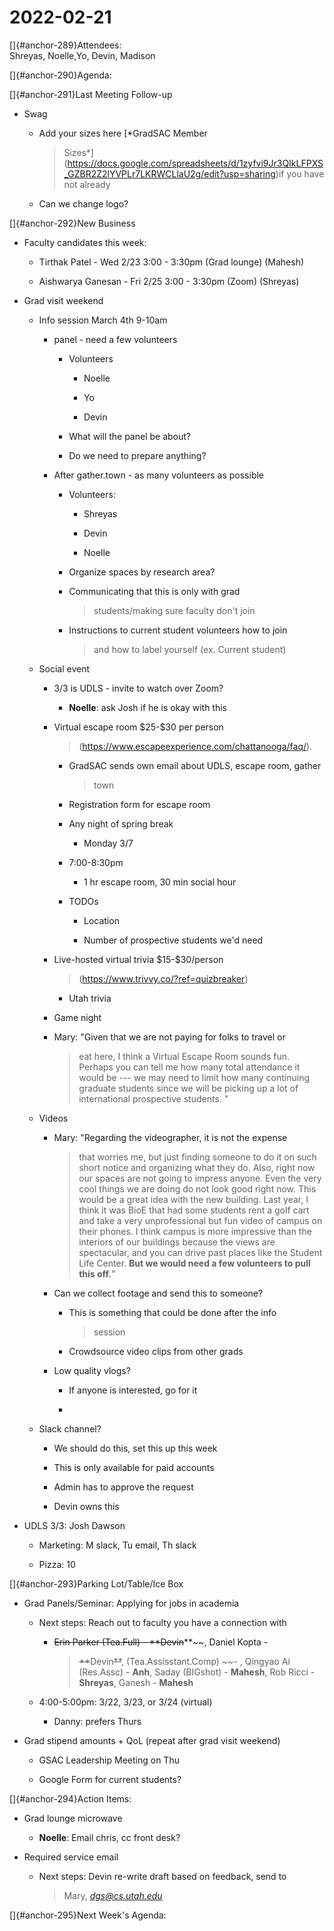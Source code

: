 # 2022-02-21

[]{#anchor-289}Attendees:\
Shreyas, Noelle,Yo, Devin, Madison

[]{#anchor-290}Agenda:

[]{#anchor-291}Last Meeting Follow-up

-   Swag

    -   Add your sizes here [*GradSAC Member
        > Sizes*](https://docs.google.com/spreadsheets/d/1zyfvi9Jr3QIkLFPXS_GZBR2Z2lYVPLr7LKRWCLlaU2g/edit?usp=sharing)if
        > you have not already

    -   Can we change logo?

[]{#anchor-292}New Business

-   Faculty candidates this week:

    -   Tirthak Patel - Wed 2/23 3:00 - 3:30pm (Grad lounge) (Mahesh)

    -   Aishwarya Ganesan - Fri 2/25 3:00 - 3:30pm (Zoom) (Shreyas)

-   Grad visit weekend

    -   Info session March 4th 9-10am

        -   panel - need a few volunteers

            -   Volunteers

                -   Noelle

                -   Yo

                -   Devin

            -   What will the panel be about?

            -   Do we need to prepare anything?

        -   After gather.town - as many volunteers as possible

            -   Volunteers:

                -   Shreyas

                -   Devin

                -   Noelle

            -   Organize spaces by research area?

            -   Communicating that this is only with grad
                > students/making sure faculty don't join

            -   Instructions to current student volunteers how to join
                > and how to label yourself (ex. Current student)

    -   Social event

        -   3/3 is UDLS - invite to watch over Zoom?

            -   **Noelle**: ask Josh if he is okay with this

        -   Virtual escape room \$25-\$30 per person
            > (<https://www.escapeexperience.com/chattanooga/faq/>).

            -   GradSAC sends own email about UDLS, escape room, gather
                > town

            -   Registration form for escape room

            -   Any night of spring break

                -   Monday 3/7

            -   7:00-8:30pm

                -   1 hr escape room, 30 min social hour

            -   TODOs

                -   Location

                -   Number of prospective students we'd need

        -   Live-hosted virtual trivia \$15-\$30/person
            > (<https://www.trivvy.co/?ref=quizbreaker>)

            -   Utah trivia

        -   Game night

        -   Mary: "Given that we are not paying for folks to travel or
            > eat here, I think a Virtual Escape Room sounds fun.
            > Perhaps you can tell me how many total attendance it would
            > be --- we may need to limit how many continuing graduate
            > students since we will be picking up a lot of
            > international prospective students. "

    -   Videos

        -   Mary: "Regarding the videographer, it is not the expense
            > that worries me, but just finding someone to do it on such
            > short notice and organizing what they do. Also, right now
            > our spaces are not going to impress anyone. Even the very
            > cool things we are doing do not look good right now. This
            > would be a great idea with the new building. Last year, I
            > think it was BioE that had some students rent a golf cart
            > and take a very unprofessional but fun video of campus on
            > their phones. I think campus is more impressive than the
            > interiors of our buildings because the views are
            > spectacular, and you can drive past places like the
            > Student Life Center. **But we would need a few volunteers
            > to pull this off.**"

        -   Can we collect footage and send this to someone?

            -   This is something that could be done after the info
                > session

            -   Crowdsource video clips from other grads

        -   Low quality vlogs?

            -   If anyone is interested, go for it

            -   

    -   Slack channel?

        -   We should do this, set this up this week

        -   This is only available for paid accounts

        -   Admin has to approve the request

        -   Devin owns this

-   UDLS 3/3: Josh Dawson

    -   Marketing: M slack, Tu email, Th slack

    -   Pizza: 10

[]{#anchor-293}Parking Lot/Table/Ice Box

-   Grad Panels/Seminar: Applying for jobs in academia

    -   Next steps: Reach out to faculty you have a connection with

        -   ~~Erin Parker (Tea.Full) - ~~**~~Devin~~**~~, Daniel Kopta -
            > ~~**~~Devin~~**~~, (Tea.Assisstant.Comp) ~~- , Qingyao Ai
            > (Res.Assc) - **Anh**, Saday (BIGshot) - **Mahesh**, Rob
            > Ricci - **Shreyas**, Ganesh - **Mahesh**

    -   4:00-5:00pm: 3/22, 3/23, or 3/24 (virtual)

        -   Danny: prefers Thurs

-   Grad stipend amounts + QoL (repeat after grad visit weekend)

    -   GSAC Leadership Meeting on Thu

    -   Google Form for current students?

[]{#anchor-294}Action Items:

-   Grad lounge microwave

    -   **Noelle**: Email chris, cc front desk?

-   Required service email

    -   Next steps: Devin re-write draft based on feedback, send to
        > Mary, [*dgs@cs.utah.edu*](mailto:dgs@cs.utah.edu)

[]{#anchor-295}Next Week's Agenda:


